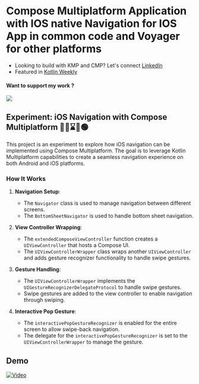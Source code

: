 # Compose Multiplatform Application with IOS native Navigation for IOS App in common code and Voyager for other platforms
- Looking to build with KMP and CMP? Let's connect [LinkedIn](https://www.linkedin.com/in/kashif-mehmood-km/)
- Featured in [Kotlin Weekly](https://mailchi.mp/kotlinweekly/kotlin-weekly-422)

#### Want to support my work ?
<a href="https://www.buymeacoffee.com/kashifmehmood"><img src="https://img.buymeacoffee.com/button-api/?text=Buy me a coffee&emoji=&slug=kashifmehmood&button_colour=FFDD00&font_colour=000000&font_family=Cookie&outline_colour=000000&coffee_colour=ffffff" /></a>



## Experiment: iOS Navigation with Compose Multiplatform 🔴🚧⌛🔄🟢

This project is an experiment to explore how iOS navigation can be implemented using Compose Multiplatform. The goal is to leverage Kotlin Multiplatform capabilities to create a seamless navigation experience on both Android and iOS platforms.

### How It Works

1. **Navigation Setup**: 
   - The `Navigator` class is used to manage navigation between different screens.
   - The `BottomSheetNavigator` is used to handle bottom sheet navigation.

2. **View Controller Wrapping**:
   - The `extendedComposeViewController` function creates a `UIViewController` that hosts a Compose UI.
   - The `UIViewControllerWrapper` class wraps another `UIViewController` and adds gesture recognizer functionality to handle swipe gestures.

3. **Gesture Handling**:
   - The `UIViewControllerWrapper` implements the `UIGestureRecognizerDelegateProtocol` to handle swipe gestures.
   - Swipe gestures are added to the view controller to enable navigation through swiping.

4. **Interactive Pop Gesture**:
   - The `interactivePopGestureRecognizer` is enabled for the entire screen to allow swipe-back navigation.
   - The delegate for the `interactivePopGestureRecognizer` is set to the `UIViewControllerWrapper` to manage the gesture.

## Demo 
[![Video](https://img.youtube.com/vi/HdPoG59DYws/0.jpg)](https://www.youtube.com/shorts/HdPoG59DYws)

